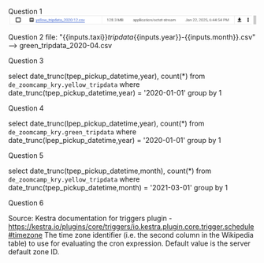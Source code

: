 
Question 1
![alt text](q1.png)

Question 2
file: "{{inputs.taxi}}_tripdata_{{inputs.year}}-{{inputs.month}}.csv" --> green_tripdata_2020-04.csv


Question 3

select date_trunc(tpep_pickup_datetime,year), count(*) from `de_zoomcamp_kry.yellow_tripdata`
where date_trunc(tpep_pickup_datetime,year) = '2020-01-01'
group by 1


Question 4

select date_trunc(lpep_pickup_datetime,year), count(*) from `de_zoomcamp_kry.green_tripdata`
where date_trunc(lpep_pickup_datetime,year) = '2020-01-01'
group by 1


Question 5

select date_trunc(tpep_pickup_datetime,month), count(*) from `de_zoomcamp_kry.yellow_tripdata`
where date_trunc(tpep_pickup_datetime,month) = '2021-03-01'
group by 1


Question 6

Source: Kestra documentation for triggers plugin - https://kestra.io/plugins/core/triggers/io.kestra.plugin.core.trigger.schedule#timezone
The time zone identifier (i.e. the second column in the Wikipedia table) to use for evaluating the cron expression. Default value is the server default zone ID.